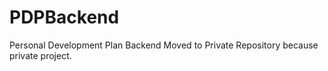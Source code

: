 # PDPBackend
Personal Development Plan Backend
Moved to Private Repository because private project.
